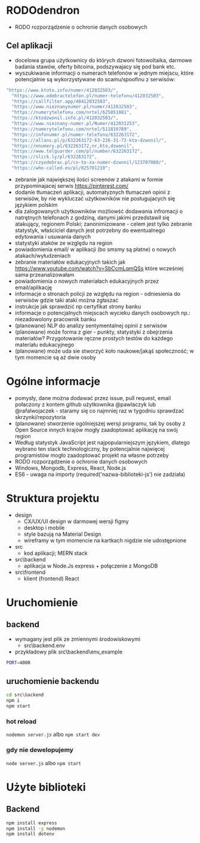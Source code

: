 # RODOdendron

- RODO rozporządzenie o ochronie danych osobowych

## Cel aplikacji

- docelowa grupa użytkownicy do których dzwoni fotowoltaika, darmowe badania stawów, oferty bitcoina, podszywajacy się pod bank etc.
- wyszukiwanie informacji o numerach telefonów w jednym miejscu, które potencjalnie są wykorzystywane do scamu/spoofinu z serwisów:

```js
"https://www.ktoto.info/numer/412032503/",
  "https://www.odebractelefon.pl/numer-telefonu/412032503",
  "https://callfilter.app/48412032503",
  "https://www.nieznanynumer.pl/numer/412032503",
  "https://numerytelefonu.com/nrtel/625851881",
  "https://ktodzwonil.info.pl/412032503/",
  "https://www.nieznany-numer.pl/Numer/412031253",
  "https://numerytelefonu.com/nrtel/511810789",
  "https://infonumer.pl/numer-telefonu/632263172",
  "https://allans.pl/p/632263172-63-226-31-72-kto-dzwonil/",
  "https://enumery.pl/632263172,nr,kto,dzwonil",
  "https://www.telguarder.com/pl/number/632263172",
  "https://slick.ly/pl/632263172",
  "https://czyodebrac.pl/co-to-za-numer-dzwonil/123707000/",
  "https://who-called.eu/pl/825701210";
```

- zebranie jak największej ilości screenów z atakami w formie przypominajacej serwis https://pinterest.com/
- dodanie tłumaczeń aplikacji, automatyznych tłumaczeń opinii z serwisów, by nie wykluczać użytkowników nie posługujacych się językiem polskim
- dla zalogowanych użytkowników możliowść dodawania infromacji o natrętnych telefonach z godziną, danymi jakimi przedstawił się atakujący, regionem Polski; zanonimizowane - celem jest tylko zebranie statystyk, właściciel danych jest potrzebny do ewentualnego edytowania i usuwania danych
- statystyki ataków ze względu na region
- powiadomienia email/ w aplikacji (bo smsmy są płatne) o nowych atakach/wyłudzeniach
- zebranie materiałów edukacyjnych takich jak https://www.youtube.com/watch?v=SbCcmLqmQSs które wcześniej sama przeanalizowałam
- powiadomienia o nowych materiałach edukacyjnych przez email/aplikację
- informacje o stronach policji ze względu na region - odniesienia do serwisów gdzie taki ataki można zgłaszać
- instrukcje jak sprawdzić np certyfikat strony banku
- informacje o potencjalnych miejscach wycieku danych osobowych np.: niezadowolony pracownik banku
- (planowane) NLP do analizy sentymentalnej opinii z serwisów
- (planowane) może forma z gier - punkty, statystyki z obejrzenia materiałów? Przygotowanie ręczne prostych testów do każdego materiału edukacyjnego
- (planowane) może uda sie stworzyć koło naukowe/jakąś społeczność; w tym momencie są aż dwie osoby

# Ogólne informacje

- pomysły, dane można dodawać przez issue, pull request, email połaczony z kontem github użytkownika @pawlaczyk lub @rafalwojaczek - staramy się co najmniej raz w tygodniu sprawdzać skrzynki/repozytoria
- (planowane) stworzenie ogólniejszej wersji programu, tak by osoby z Open Source innych krajów mogły zaadoptować aplikację na swój region
- Według statystyk JavaScript jest najpopularniejszym językiem, dlatego wybrano ten stack technologiczny, by potencjalnie najwięcej programistów mogło zaadoptować projekt na własne potrzeby
- RODO rozporządzenie o ochronie danych osobowych
- Windows, Mongodb, Express, React, Node.js
- ES6 - uwaga na importy (required('nazwa-biblioteki-js') nie zadziała)

# Struktura projektu

- design
  - CX/UX/UI design w darmowej wersji figmy
  - desktop i mobile
  - style bazują na Material Design
  - wireframy w tym momencie na kartkach nigdzie nie udostępnione
- src
  - kod aplikacji; MERN stack
- src\backend
  - aplikacja w Node.Js express + połączenie z MongoDB
- src\frontend
  - klient (frontend) React

# Uruchomienie

## backend

- wymagany jest plik ze zmiennymi środowiskowymi
  - src\backend\.env
- przykładowy plik src\backend\env_example

```sh
PORT=4000
```

## uruchomienie backendu

```sh
cd src\backend
npm i
npm start
```

### hot reload

`nodemon server.js` albo `npm start dev`

### gdy nie dewelopujemy

`node server.js` albo `npm start`

# Użyte biblioteki

## Backend

```sh
npm install express
npm install -g nodemon
npm install dotenv
```
